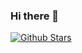 ### Hi there 👋

<!--
**zhangchengjin123/zhangchengjin123** is a ✨ _special_ ✨ repository because its `README.md` (this file) appears on your GitHub profile.

Here are some ideas to get you started:

- 🔭 I’m currently working on ...
- 🌱 I’m currently learning ...
- 👯 I’m looking to collaborate on ...
- 🤔 I’m looking for help with ...
- 💬 Ask me about ...
- 📫 How to reach me: ...
- 😄 Pronouns: ...
- ⚡ Fun fact: ...
-->

[![Github Stars](https://img.shields.io/github/stars/syy11cn?color=faf408&label=github%20stars&logo=github)](https://github.com/syy11cn)
